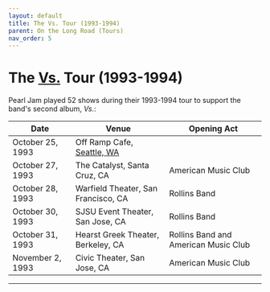 ```yaml
---
layout: default
title: The Vs. Tour (1993-1994)
parent: On the Long Road (Tours)
nav_order: 5
---
```


# The [Vs.](https://pearljamopedia.ml/docs/Albums/Studio/Vs) Tour (1993-1994)

Pearl Jam played 52 shows during their 1993-1994 tour to support the band's second album, *Vs.*:

| Date | Venue | Opening Act |
| ---- | ----- | ----------- |
| October 25, 1993 | Off Ramp Cafe, [Seattle, WA](https://pearljamopedia.ml/docs/Notable-Mentions/Locations/Seattle-WA) | 
| October 27, 1993 | The Catalyst, Santa Cruz, CA | American Music Club
| October 28, 1993 | Warfield Theater, San Francisco, CA | Rollins Band
| October 30, 1993 | SJSU Event Theater, San Jose, CA | Rollins Band
| October 31, 1993 | Hearst Greek Theater, Berkeley, CA | Rollins Band and American Music Club
| November 2, 1993 | Civic Theater, San Jose, CA | American Music Club

---------------------------------------------------------------------------------
